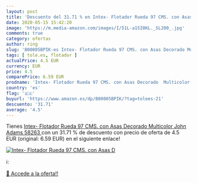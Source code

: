 ```yaml
---
layout: post
title: 'Descuento del 31.71 % en Intex- Flotador Rueda 97 CMS. con Asas D'
date: 2020-05-15 15:42:20
image: 'https://m.media-amazon.com/images/I/51L-a15I0KL._SL200_.jpg'
comments: true
category: ofertas
author: ring
slug: 'B00005BPIK-es Intex- Flotador Rueda 97 CMS. con Asas Decorado Multicolor...'
tags: [ tole.es, flotador ]
actualPrice: 4.5 EUR
currency: EUR
price: 4.5
comparePrice: 6.59 EUR
prodname: 'Intex- Flotador Rueda 97 CMS. con Asas Decorado  Multicolor  John Adams 58263 '
country: 'es'
flag: '🇪🇸'
buyurl: 'https://www.amazon.es/dp/B00005BPIK/?tag=tolees-21'
descuento: '31.71'
average: '4.5'
---
```


Tienes [Intex- Flotador Rueda 97 CMS. con Asas Decorado  Multicolor  John Adams 58263 ](https://www.amazon.es/dp/B00005BPIK/?tag=tolees-21) con un 31.71 % de descuento con precio de oferta de 4.5 EUR (original: 6.59 EUR) en el siguiente enlace!

[![Intex- Flotador Rueda 97 CMS. con Asas D](https://m.media-amazon.com/images/I/51L-a15I0KL._SL200_.jpg)](https://www.amazon.es/dp/B00005BPIK/?tag=tolees-21)

ℹ️:


[🛒 Accede a la oferta!!](https://www.amazon.es/dp/B00005BPIK/?tag=tolees-21)

